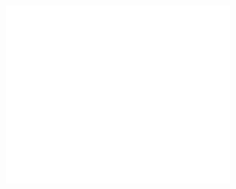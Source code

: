 <div align="center">
	<br>
	<a href="https://github.com/Hubza/Hubza/blame/master/header.svg">
		<img src="header.svg" width="800" height="400">
	</a>
	<br>
</div>
